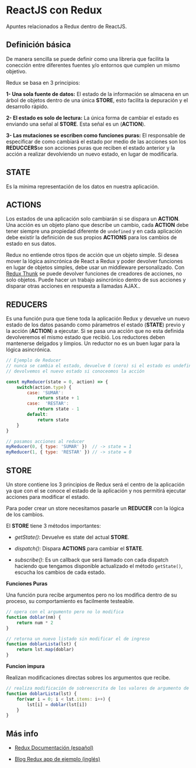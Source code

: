 # ReactJS con Redux

Apuntes relacionados a Redux dentro de ReactJS.

## Definición básica

De manera sencilla se puede definir como una libreria que facilita la conección entre diferentes fuentes y/o entornos que cumplen un mismo objetivo.

Redux se basa en 3 principios: 

**1- Una sola fuente de datos:** El estado de la información se almacena en un árbol de objetos dentro de una única **STORE**, esto facilita la depuración y el desarrollo rápido.

**2- El estado es solo de lectura:** La única forma de cambiar el estado es enviando una señal al **STORE**. Esta señal es un (**ACTION**).

**3- Las mutaciones se escriben como funciones puras:** El responsable de especificar de como cambiará el estado por medio de las acciones son los **REDUCCERS**se son acciones puras que reciben el estado anterior y la acción a realizar devolviendo un nuevo estado, en lugar de modificarla.

## STATE

Es la mínima representación de los datos en nuestra aplicación.

## ACTIONS

Los estados de una aplicación solo cambiarán si se dispara un **ACTION**. Una acción es un objeto plano que describe un cambio, cada **ACTION** debe tener siempre una propiedad diferente de `undefined` y en cada aplicación debe existir la definición de sus propios **ACTIONS** para los cambios de estado en sus datos.

Redux no entiende otros tipos de acción que un objeto simple. Si desea mover la lógica asincrónica de React a Redux y poder devolver funciones en lugar de objetos simples, debe usar un middleware personalizado. Con [Redux Thunk](https://github.com/reduxjs/redux-thunk) se puede devolver funciones de creadores de acciones, no solo objetos. Puede hacer un trabajo asincrónico dentro de sus acciones y disparar otras acciones en respuesta a llamadas AJAX..

## REDUCERS

Es una función pura que tiene toda la aplicación Redux y devuelve un nuevo estado de los datos pasando como párametros el estado (**STATE**) previo y la acción (**ACTION**) a ejecutar. Si se pasa una acción que no esta definida devolveremos el mismo estado que recibió.
Los reductores deben mantenerse delgados y limpios. Un reductor no es un buen lugar para la lógica asincrónica.

```js
// Ejemplo de Reducer
// nunca se cambia el estado, devuelve 0 (cero) si el estado es undefined
// devolvemos el nuevo estado si conoceomos la acción

const myReducer(state = 0, action) => {
    switch(action.type) {
        case: 'SUMAR':
            return state + 1
        case:  'RESTAR':
            return state - 1
        default: 
            return state
    }
}

// pasamos acciones al reducer
myReducer(0, { type: 'SUMAR' })  // -> state = 1
myReducer(1, { type: 'RESTAR' }) // -> state = 0
```

## STORE

Un store contiene los 3 principios de Redux será el centro de la aplicación ya que con el se conoce el estado de la aplicación y nos permitirá ejecutar acciones para modificar el estado.

Para poder crear un store necesitamos pasarle un **REDUCER** con la lógica de los cambios.

El **STORE** tiene 3 métodos importantes:

- _getState()_: Devuelve es state del actual **STORE**.

- _dispatch()_: Dispara **ACTIONS** para cambiar el **STATE**.

- _subscribe()_: Es un callback que será llamado con cada dispatch haciendo que tengamos disponible actualizado el método `getState()`, escucha los cambios de cada estado.

**Funciones Puras**

Una función pura recibe argumentos pero no los modifica dentro de su proceso, su comportamiento es facilmente testeable.

```js
// opera con el argumento pero no lo modifica
function doblar(nm) {
    return num * 2
}

// retorna un nuevo listado sin modificar el de ingreso
function doblarLista(lst) {
    return lst.map(doblar)
}
```

**Funcion impura**

Realizan modificaciones directas sobres los argumentos que recibe.

```js
// realiza modificación de sobreescrita de los valores de argumento de entrada
function doblarLista(lst) {
    for(var i = 0; i < lst.items: i++) {
        lst[i] = doblar(lst[i])
    }
}
```

## Más info

- [Redux Documentación (español)](https://es.redux.js.org/)

- [Blog Redux app de ejemplo (inglés)](https://www.valentinog.com/blog/redux/)